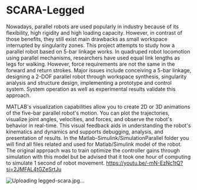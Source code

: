 # SCARA-Legged
Nowadays, parallel robots are used popularly in industry because of its flexibility, high rigidity and high loading capacity. However, in contrast of those benefits, they still exist main drawbacks as small workspace interrupted by singularity zones. This project attempts to study how a parallel robot based on 5-bar linkage works. In quadruped robot locomotion using parallel mechanisms, researchers have used equal link lengths as legs for walking. However, force requirements are not the same in the forward and return strokes. Major issues include conceiving a 5-bar linkage, designing a 2-DOF parallel robot through workspace synthesis, singularity analysis and structure design, implementing a prototype and control system. System operation as well as experimental results validate this approach. 

MATLAB's visualization capabilities allow you to create 2D or 3D animations of the five-bar parallel robot's motion. You can plot the trajectories, visualize joint angles, velocities, and forces, and observe the robot's behavior in real-time. This visual feedback aids in understanding the robot's kinematics and dynamics and supports debugging, analysis, and presentation of results.
In the Matlab-Simulink/SimulationParallel folder you will find all files related and used for Matlab/Simulink model of the robot. The original approach was to train optimize the controller gains through simulation with this model but be advised that it took one hour of computing to simulate 1 second of robot movement. https://youtu.be/-mN-EzNc1tQ?si=2JMFAL4tGZeSrtJu


![Uploading legged-scara.jpg…]()
